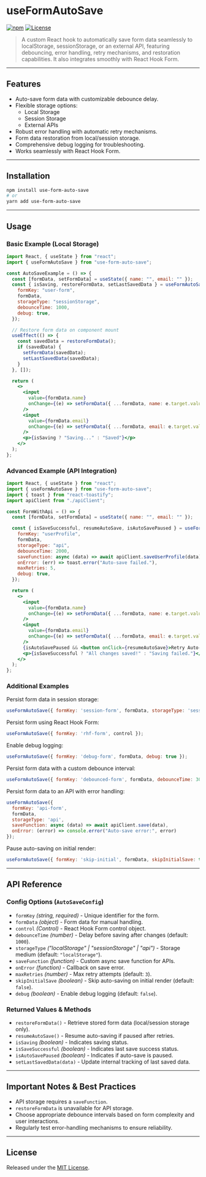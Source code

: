 # useFormAutoSave

[![npm](https://img.shields.io/npm/v/use-form-auto-save)](https://www.npmjs.com/package/use-form-auto-save)
[![License](https://img.shields.io/npm/l/use-form-auto-save.svg)](https://github.com/damyantjain/use-form-auto-save/blob/master/LICENSE)

> A custom React hook to automatically save form data seamlessly to localStorage, sessionStorage, or an external API, featuring debouncing, error handling, retry mechanisms, and restoration capabilities. It also integrates smoothly with React Hook Form.

---

## Features

- Auto-save form data with customizable debounce delay.
- Flexible storage options:
  - Local Storage
  - Session Storage
  - External APIs
- Robust error handling with automatic retry mechanisms.
- Form data restoration from local/session storage.
- Comprehensive debug logging for troubleshooting.
- Works seamlessly with React Hook Form.

---

## Installation

```bash
npm install use-form-auto-save
# or
yarn add use-form-auto-save
```

---

## Usage

### Basic Example (Local Storage)

```jsx
import React, { useState } from "react";
import { useFormAutoSave } from "use-form-auto-save";

const AutoSaveExample = () => {
  const [formData, setFormData] = useState({ name: "", email: "" });
  const { isSaving, restoreFormData, setLastSavedData } = useFormAutoSave({
    formKey: "user-form",
    formData,
    storageType: "sessionStorage",
    debounceTime: 1000,
    debug: true,
  });

  // Restore form data on component mount
  useEffect(() => {
    const savedData = restoreFormData();
    if (savedData) {
      setFormData(savedData);
      setLastSavedData(savedData);
    }
  }, []);

  return (
    <>
      <input
        value={formData.name}
        onChange={(e) => setFormData({ ...formData, name: e.target.value })}
      />
      <input
        value={formData.email}
        onChange={(e) => setFormData({ ...formData, email: e.target.value })}
      />
      <p>{isSaving ? "Saving..." : "Saved"}</p>
    </>
  );
};
```

### Advanced Example (API Integration)

```jsx
import React, { useState } from "react";
import { useFormAutoSave } from "use-form-auto-save";
import { toast } from "react-toastify";
import apiClient from "./apiClient";

const FormWithApi = () => {
  const [formData, setFormData] = useState({ name: "", email: "" });

  const { isSaveSuccessful, resumeAutoSave, isAutoSavePaused } = useFormAutoSave({
    formKey: "userProfile",
    formData,
    storageType: "api",
    debounceTime: 2000,
    saveFunction: async (data) => await apiClient.saveUserProfile(data),
    onError: (err) => toast.error("Auto-save failed."),
    maxRetries: 5,
    debug: true,
  });

  return (
    <>
      <input
        value={formData.name}
        onChange={(e) => setFormData({ ...formData, name: e.target.value })}
      />
      <input
        value={formData.email}
        onChange={(e) => setFormData({ ...formData, email: e.target.value })}
      />
      {isAutoSavePaused && <button onClick={resumeAutoSave}>Retry Auto-Save</button>}
      <p>{isSaveSuccessful ? "All changes saved!" : "Saving failed."}</p>
    </>
  );
};
```

### Additional Examples

Persist form data in session storage:

```jsx
useFormAutoSave({ formKey: 'session-form', formData, storageType: 'sessionStorage' });
```

Persist form using React Hook Form:

```jsx
useFormAutoSave({ formKey: 'rhf-form', control });
```

Enable debug logging:

```jsx
useFormAutoSave({ formKey: 'debug-form', formData, debug: true });
```

Persist form data with a custom debounce interval:

```jsx
useFormAutoSave({ formKey: 'debounced-form', formData, debounceTime: 3000 });
```

Persist form data to an API with error handling:

```jsx
useFormAutoSave({
  formKey: 'api-form',
  formData,
  storageType: 'api',
  saveFunction: async (data) => await apiClient.save(data),
  onError: (error) => console.error("Auto-save error:", error)
});
```

Pause auto-saving on initial render:

```jsx
useFormAutoSave({ formKey: 'skip-initial', formData, skipInitialSave: true });
```

---

## API Reference

### Config Options (`AutoSaveConfig`)
- `formKey` *(string, required)* - Unique identifier for the form.
- `formData` *(object)* - Form data for manual handling.
- `control` *(Control<any>)* - React Hook Form control object.
- `debounceTime` *(number)* - Delay before saving after changes (default: `1000`).
- `storageType` *("localStorage" | "sessionStorage" | "api")* - Storage medium (default: `"localStorage"`).
- `saveFunction` *(function)* - Custom async save function for APIs.
- `onError` *(function)* - Callback on save error.
- `maxRetries` *(number)* - Max retry attempts (default: `3`).
- `skipInitialSave` *(boolean)* - Skip auto-saving on initial render (default: `false`).
- `debug` *(boolean)* - Enable debug logging (default: `false`).

### Returned Values & Methods
- `restoreFormData()` - Retrieve stored form data (local/session storage only).
- `resumeAutoSave()` - Resume auto-saving if paused after retries.
- `isSaving` *(boolean)* - Indicates saving status.
- `isSaveSuccessful` *(boolean)* - Indicates last save success status.
- `isAutoSavePaused` *(boolean)* - Indicates if auto-save is paused.
- `setLastSavedData(data)` - Update internal tracking of last saved data.

---

## Important Notes & Best Practices

- API storage requires a `saveFunction`.
- `restoreFormData` is unavailable for API storage.
- Choose appropriate debounce intervals based on form complexity and user interactions.
- Regularly test error-handling mechanisms to ensure reliability.

---

## License

Released under the [MIT License](./LICENSE).
